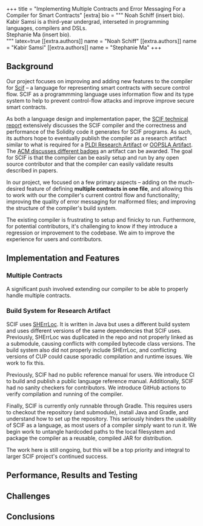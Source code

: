 +++
title = "Implementing Multiple Contracts and Error Messaging For a Compiler for Smart Contracts"
[extra]
bio = """
  Noah Schiff (insert bio).<br>
  Kabir Samsi is a third-year undergrad, interseted in programming languages, compilers and DSLs.<br>
  Stephanie Ma (insert bio).<br>
"""
latex=true
[[extra.authors]]
name = "Noah Schiff"
[[extra.authors]]
name = "Kabir Samsi"
[[extra.authors]]
name = "Stephanie Ma"
+++

## Background

Our project focuses on improving and adding new features to the compiler for [Scif](https://arxiv.org/pdf/2407.01204) – a language for representing smart contracts with secure control flow. SCIF as a programmming language uses information flow and its type system to help to prevent control-flow attacks and improve improve secure smart contracts.

As both a language design and implementation paper, the [SCIF technical report](https://arxiv.org/abs/2407.01204) extensively discusses the SCIF compiler and the correctness and performance of the Solidity code it generates for SCIF programs. As such, its authors hope to eventually publish the compiler as a research artifact similar to what is required for a [PLDI Research Artifact](https://pldi25.sigplan.org/track/pldi-2025-pldi-research-artifacts) or [OOPSLA Artifact](https://2025.splashcon.org/track/splash-2025-oopsla-artifacts). The [ACM discusses different badges](https://www.acm.org/publications/policies/artifact-review-and-badging-current) an artifact can be awarded. The goal for SCIF is that the compiler can be easily setup and run by any open source contributor and that the compiler can easily validate results described in papers.

In our project, we focused on a few primary aspects – adding on the much-desired feature of defining **multiple contracts in one file**, and allowing this to work with our the compiler's current control flow and functionality; improving the quality of error messaging for malformed files; and improving the structure of the compiler's build system.

The existing compiler is frustrating to setup and finicky to run. Furthermore, for potential contributors, it's challenging to know if they introduce a regression or improvement to the codebase. We aim to improve the experience for users and contributors.

## Implementation and Features

### Multiple Contracts

A significant push involved extending our compiler to be able to properly handle multiple contracts.

### Build System for Research Artifact

SCIF uses [SHErrLoc](https://www.cs.cornell.edu/projects/SHErrLoc/). It is written in Java but uses a different build system and uses different versions of the same dependencies that SCIF uses. Previously, SHErrLoc was duplicated in the repo and not properly linked as a submodule, causing conflicts with compiled bytecode class versions. The build system also did not properly include SHErrLoc, and conflicting versions of CUP could cause sporadic compilation and runtime issues. We work to fix this.

Previously, SCIF had no public reference manual for users. We introduce CI to build and publish a public language reference manual. Additionally, SCIF had no sanity checkers for contributors. We introduce GitHub actions to verify compilation and running of the compiler.

Finally, SCIF is currently only runnable through Gradle. This requires users to checkout the repository (and submodule), install Java and Gradle, and understand how to set up the repository. This seriously hinders the usability of SCIF as a language, as most users of a compiler simply want to run it. We begin work to untangle hardcoded paths to the local filesystem and package the compiler as a reusable, compiled JAR for distribution. 
<!-- We additionally are working to improve the build and run time of the compiler. We've began to see small improvements from our better integration of SHErrLoc, andNumerous builtin contracts are recompiled on every execution, and SHErrLoc ShAdditionally, builtin contract files are recompiled every time the compiler runs, which is un -->
The work here is still ongoing, but this will be a top priority and integral to larger SCIF project's continued success.

## Performance, Results and Testing

## Challenges

## Conclusions